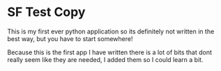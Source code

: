 SF Test Copy
==========
This is my first ever python application so its definitely not written in the best way, but you have to start somewhere!

Because this is the first app I have written there is a lot of bits that dont really seem like they are needed, I added them so I could learn a bit.


